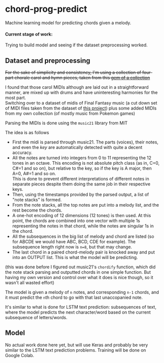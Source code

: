 # chord-prog-predict
Machine learning model for predicting chords given a melody.

#### Current stage of work:  
Trying to build model and seeing if the dataset preprocessing worked.

## Dataset and preprocessing

~~For the sake of simplicity and consistency, I'm using a collection of four-part chorale carol and hymn pieces, taken from this [gem of a collection](http://www.learnchoralmusic.co.uk/Carols%20&%20Anthems/Carols-complist.html#list)~~

I found that those carol MIDIs although are laid out in a straightforward manner, are mixed up with drums and have uninteresting harmonies for the most part.  
Switching over to a dataset of midis of Final Fantasy music (a cut down set of MIDI files taken from the dataset of [this project](https://github.com/Skuldur/Classical-Piano-Composer)) plus some added MIDIs from my own collection (of mostly music from Pokemon games)

Parsing the MIDIs is done using the `music21` library from MIT

The idea is as follows  
- First the midi is parsed through music21. The parts (voices), their notes, and even the *key* are automatically detected with quite a decent accuracy.
- All the notes are turned into integers from 0 to 11 representing the 12 tones in an octave. This encoding is not absolute pitch class (as in, C=0, C#=1 and so on), but relative to the key, so if the key is A major, then A=0, A#=1 and so on.  
  This is done to prevent different interpretations of different notes in separate pieces despite them doing the same job in their respective keys.
- Then, using the timestamps provided by the parsed output, a list of "note stacks" is formed.
- From the note stacks, all the top notes are put into a melody list, and the rest become the chords.
- A one-hot encoding of 12 dimensions (12 tones) is then used. At this point, the chords are combined into one vector with multiple 1s representing the notes in that chord, while the notes are singular 1s in the chord.
- All the subsequences in the big list of melody and chord are listed (so for ABCDE we would have ABC, BCD, CDE for example). The subsequence length right now is `n=8`, but that may change.
- The last chord in a paired chord-melody pair is knocked away and put into an OUTPUT list. This is what the model will be predicting.

(this was done before I figured out music21's `chordify` function, which did the note stack parsing and outputted chords in one simple function. But having my own version and control over what it does is nice though, so it wasn't all wasted effort)

The model is given a melody of `n` notes, and corresponding `n-1` chords, and it must predict the `n`th chord to go with that last unaccopanied note.

It's similar to what is done for LSTM text prediction: subsequences of text, where the model predicts the next character/word based on the current subsequence of letters/words.

## Model

No actual work done here yet, but will use Keras and probably be very similar to the LSTM text prediction problems.
Training will be done on Google Colab.